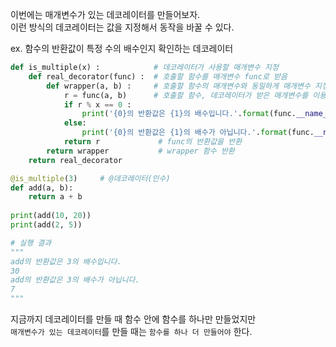 이번에는 매개변수가 있는 데코레이터를 만들어보자.  
이런 방식의 데코레이터는 값을 지정해서 동작을 바꿀 수 있다.

ex. 함수의 반환값이 특정 수의 배수인지 확인하는 데코레이터

``` python
def is_multiple(x) :            # 데코레이터가 사용할 매개변수 지정
    def real_decorator(func) :  # 호출할 함수를 매개변수 func로 받음 
        def wrapper(a, b) :     # 호출할 함수의 매개변수와 동일하게 매개변수 지정
            r = func(a, b)      # 호출할 함수, 데코레이터가 받은 매개변수를 이용해서 원하는 동작 진행
            if r % x == 0 : 
                print('{0}의 반환값은 {1}의 배수입니다.'.format(func.__name__, x))
            else:
                print('{0}의 반환값은 {1}의 배수가 아닙니다.'.format(func.__name__, x))
            return r             # func의 반환값을 반환
        return wrapper           # wrapper 함수 반환
    return real_decorator  

@is_multiple(3)     # @데코레이터(인수)
def add(a, b):
    return a + b
 
print(add(10, 20))
print(add(2, 5))

# 실행 결과
"""
add의 반환값은 3의 배수입니다.
30
add의 반환값은 3의 배수가 아닙니다.
7
"""
```

지금까지 데코레이터를 만들 때 함수 안에 함수를 하나만 만들었지만  
`매개변수가 있는 데코레이터`를 만들 때는 `함수를 하나 더 만들어야` 한다. 

